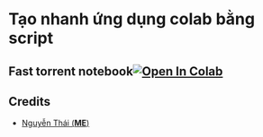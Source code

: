 # Tạo nhanh ứng dụng colab bằng script


## Fast torrent notebook[![Open In Colab](https://colab.research.google.com/assets/colab-badge.svg)](https://colab.research.google.com/github/jakiyaa/simple-fast-torrent-downloader/blob/main/Simple%20%26%20Fast%20Torrent%20Downloader.ipynb)

## Credits
* [Nguyễn Thái (**ME**)](www.nguyenthai.id.vn)
<br><br>
